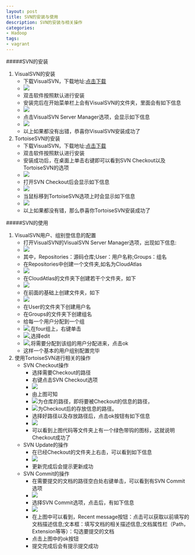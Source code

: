 ```yaml
---
layout: post
title: SVN的安装与使用
description: SVN的安装与相关操作
categories:
- Hadoop 
tags:
- vagrant
---
```




#####SVN的安装
1. VisualSVN的安装
	+ 下载VisualSVN，下载地址:[点击下载][1]
	+ ![](/image/20140820/002.png)
    + 双击软件按照默认进行安装
    + 安装完后在开始菜单栏上会有VisualSVN的文件夹，里面会有如下信息
    + ![](/image/20140820/)
    + 点击VisualSVN Server Manager选项，会显示如下信息
    + ![](/image/20140820/)
	+ 以上如果都没有出错，恭喜你VisualSVN安装成功了
2. TortoiseSVN的安装
	+ 下载VisualSVN，下载地址:[点击下载][2]
	+ 双击软件按照默认进行安装
	+ 安装成功后，在桌面上单击右键即可以看到SVN Checkout以及TortoiseSVN的选项
	+ ![](/image/20140820/002.png)
	+ 打开SVN Checkout后会显示如下信息
	+ ![](/image/20140820/002.png)
	+ 当鼠标移到TortoiseSVN选项上时会显示如下信息
	+ ![](/image/20140820/002.png)
	+ 以上如果都没有错，那么恭喜你TortoiseSVN安装成功了

#####SVN的使用
1. VisualSVN用户、组别登信息的配置
	- 打开VisualSVN的VisualSVN Server Manager选项，出现如下信息:
	- ![](/image/20140820/002.png)
	- 其中，Repositories：源码仓库;User：用户名称;Groups：组名
	- 在Repositories中创建一个文件夹,如名为CloudAtlas
	- ![](/image/20140820/002.png)
	- 在CloudAtlas的文件夹下创建若干个文件夹，如下
	- ![](/image/20140820/002.png)
	- 在前面的基础上创建文件夹，如下
	- ![](/image/20140820/002.png)
	- 在User的文件夹下创建用户名
	- 在Groups的文件夹下创建组名
	- 给每一个用户分配到一个组
	- ![](/image/20140820/002.png),在four组上，右键单击
	- ![](/image/20140820/002.png),选择edit
	- ![](/image/20140820/002.png),将需要分配到该组的用户分配进来，点击ok
	- 这样一个基本的用户组别配置完毕
2. 使用TortoiseSVN进行相关的操作
	+ SVN Checkout操作
		- 选择需要Checkout的路径
		- 右键点击SVN Checkout选项
		- ![](/image/20140820/002.png)
		- 由上图可知
		- ![](/image/20140820/002.png)为仓库的路径，即将要被Checkout的信息的路径，
		- ![](/image/20140820/002.png)为Checkout后的存放信息的路径。
		- 选择好路径以及存放路径后，点击ok按钮有如下信息
		- ![](/image/20140820/002.png)
		- 可以看到上图代码等文件夹上有一个绿色带钩的图标，这就说明Checkout成功了
	+ SVN Update的操作
		- 在已经Checkout的文件夹上右击，可以看到如下信息
		- ![](/image/20140820/002.png)
		- 更新完成后会提示更新成功
	+ SVN Commit的操作
		- 在需要提交的文档的路径空白处右键单击，可以看到有SVN Commit选项
		- ![](/image/20140820/002.png)
		- 选择SVN Commit选项，点击后，有如下信息
		- ![](/image/20140820/002.png)
		- 在上图中可以看到，Recent message按钮：点击可以获取以前填写的文档描述信息;文本框：填写文档的相关描述信息;文档属性栏（Path，Extension等等）：勾选要提交的文档
		- 点击上图中的ok按钮
		- 提交完成后会有提示提交成功



















[1]:http://www.visualsvn.com/server/download/
[2]:http://tortoisesvn.net/downloads.html